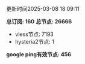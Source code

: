 更新时间2025-03-08 18:09:11

**总订阅: 160**
**总节点: 26666**
- vless节点: 7193
- hysteria2节点: 1

**google ping有效节点: 456**
